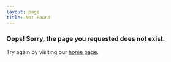 ```yaml
---
layout: page
title: Not Found
---
```


  <div class="error-details col-sm-6 col-sm-offset-3">
            <h3>Oops! Sorry, the page you requested does not exist.</h3>
            <p>
                Try again by visiting our <a href="{{site.baseurl}}/">home page</a>.
            </p>
   </div>
